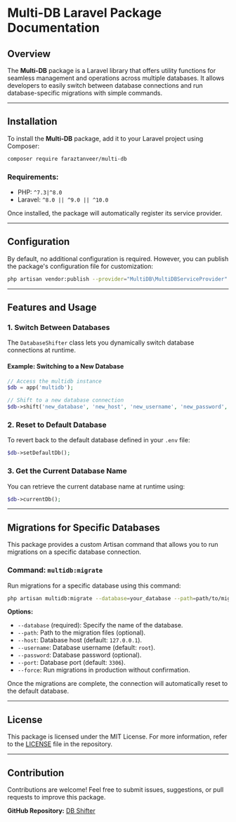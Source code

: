 # Multi-DB Laravel Package Documentation

## Overview

The **Multi-DB** package is a Laravel library that offers utility functions for seamless management and operations across multiple databases. It allows developers to easily switch between database connections and run database-specific migrations with simple commands.

---

## Installation

To install the **Multi-DB** package, add it to your Laravel project using Composer:

```bash
composer require faraztanveer/multi-db
```

### Requirements:

- PHP: `^7.3|^8.0`
- Laravel: `^8.0 || ^9.0 || ^10.0`

Once installed, the package will automatically register its service provider.

---

## Configuration

By default, no additional configuration is required. However, you can publish the package's configuration file for customization:

```bash
php artisan vendor:publish --provider="MultiDB\MultiDBServiceProvider"
```

---

## Features and Usage

### 1. Switch Between Databases

The `DatabaseShifter` class lets you dynamically switch database connections at runtime.

#### Example: Switching to a New Database

```php
// Access the multidb instance
$db = app('multidb');

// Shift to a new database connection
$db->shift('new_database', 'new_host', 'new_username', 'new_password', 'new_port');
```

### 2. Reset to Default Database

To revert back to the default database defined in your `.env` file:

```php
$db->setDefaultDb();
```

### 3. Get the Current Database Name

You can retrieve the current database name at runtime using:

```php
$db->currentDb();
```

---

## Migrations for Specific Databases

This package provides a custom Artisan command that allows you to run migrations on a specific database connection.

### Command: `multidb:migrate`

Run migrations for a specific database using this command:

```bash
php artisan multidb:migrate --database=your_database --path=path/to/migrations --host=127.0.0.1 --username=root --password=your_password --port=3306
```

**Options:**

- `--database` (required): Specify the name of the database.
- `--path`: Path to the migration files (optional).
- `--host`: Database host (default: `127.0.0.1`).
- `--username`: Database username (default: `root`).
- `--password`: Database password (optional).
- `--port`: Database port (default: `3306`).
- `--force`: Run migrations in production without confirmation.

Once the migrations are complete, the connection will automatically reset to the default database.

---

## License

This package is licensed under the MIT License. For more information, refer to the [LICENSE](LICENSE) file in the repository.

---

## Contribution

Contributions are welcome! Feel free to submit issues, suggestions, or pull requests to improve this package.

**GitHub Repository:** [DB Shifter](https://github.com/faraztanveer/db-shifter)
